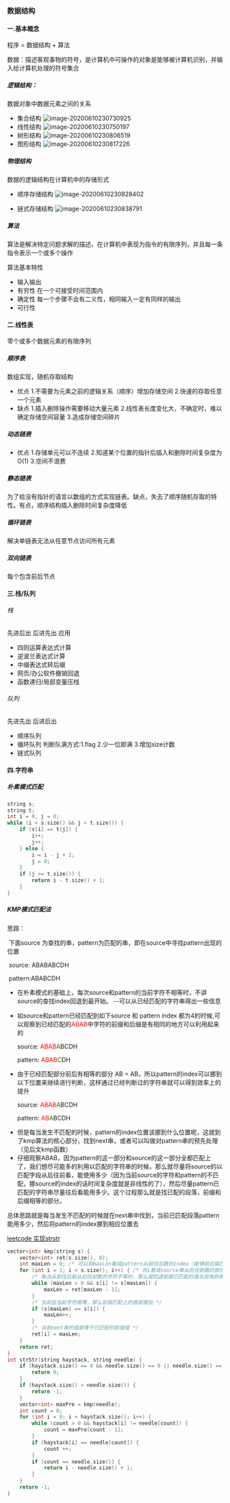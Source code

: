 ### 数据结构
#### 一.基本概念
程序 = 数据结构 + 算法        

数据：描述客观事物的符号，是计算机中可操作的对象是能够被计算机识别，并输入给计算机处理的符号集合

##### 逻辑结构：
数据对象中数据元素之间的关系
* 集合结构 
![image-20200610230730925](../pics/image-20200610230730925.png)
* 线性结构
![image-20200610230750197](../pics\image-20200610230750197.png)
* 树形结构
![image-20200610230806519](../pics\image-20200610230806519.png)
* 图形结构
![image-20200610230817226](../pics\image-20200610230817226.png)
##### 物理结构
数据的逻辑结构在计算机中的存储形式
* 顺序存储结构
![image-20200610230828402](../pics\image-20200610230828402.png)

* 链式存储结构
![image-20200610230838791](../pics\image-20200610230838791.png)

##### 算法
算法是解决特定问题求解的描述，在计算机中表现为指令的有限序列，并且每一条指令表示一个或多个操作

算法基本特性
* 输入输出 
* 有穷性 
在一个可接受时间范围内
* 确定性
每一个步骤不会有二义性，相同输入一定有同样的输出
* 可行性

#### 二.线性表
零个或多个数据元素的有限序列
##### 顺序表
数组实现，随机存取结构
* 优点
1.不需要为元素之前的逻辑关系（顺序）增加存储空间
2.快速的存取任意一个元素
* 缺点
1.插入删除操作需要移动大量元素
2.线性表长度变化大，不确定时，难以确定存储空间容量
3.造成存储空间碎片
##### 动态链表

* 优点 
1.存储单元可以不连续
2.知道某个位置的指针后插入和删除时间复杂度为O(1)
3.空间不浪费

##### 静态链表
为了给没有指针的语言以数组的方式实现链表。缺点，失去了顺序随机存取的特性。有点，顺序结构插入删除时间复杂度降低

##### 循环链表
解决单链表无法从任意节点访问所有元素
##### 双向链表
每个包含前后节点

#### 三.栈/队列
###### 栈
先进后出 后进先出
应用 
* 四则运算表达式计算
* 逆波兰表达式计算
* 中缀表达式转后缀
* 网页/办公软件撤销回退
* 函数递归/局部变量压栈
###### 队列
先进先出 后进后出

* 顺序队列 
* 循环队列
判断队满方式:1.flag 2.少一位即满 3.增加size计数
* 链式队列

#### 四.字符串
##### 朴素模式匹配
```c++
string s;
string t;
int i = 0, j = 0;
while (i < s.size() && j < t.size()) {
    if (s[i] == t[j]) {
        i++;
        j++;
    } else {
        i = i - j + 2;
        j = 0;
    } 
    if (j >= t.size()) {
        return i - t.size() + 1;
    } 
}
```
##### KMP模式匹配法

思路：

​	下面source 为查找的串，pattern为匹配的串，即在source中寻找pattern出现的位置

​	source: ABABABCDH

​	pattern:ABABCDH

- 在朴素模式的基础上，每次source和pattern的当前字符不相等时，不讲source的查找index回退到最开始。  --可以从已经匹配的字符串得出一些信息

- 如source和pattern已经匹配到如下source 和 pattern index 都为4的时候,可以观察到已经匹配的<font color=red>ABAB</font>中字符的前缀和后缀是有相同的地方可以利用起来的

  source:  <font color=red>ABAB</font><font color = green>A</font>BCDH

  pattern: <font color=red>ABAB</font><font color = green>C</font>DH

- 由于已经匹配部分前后有相等的部分 AB = AB，所以pattern的index可以挪到以下位置来继续进行判断，这样通过已经判断过的字符串就可以得到效率上的提升

  source: <font color=red>ABAB</font><font color = green>A</font>BCDH

  pattern:     <font color=red>AB</font><font color = green>A</font>BCDH

* 但是每当发生不匹配的时候，pattern的index位置该挪到什么位置呢，这就到了kmp算法的核心部分，找到next串，或者可以叫做对pattern串的预先处理（见后文kmp函数）
* 仔细观察ABAB，因为pattern的这一部分和source的这一部分全都匹配上了，我们想尽可能多的利用以匹配的字符串的时候，那么就尽量将source的以匹配字段从后往前看，能使用多少（因为当前source的字符和pattern的不匹配，挪source的index的话时间复杂度就是非线性的了），然后尽量pattern已匹配的字符串尽量往后看能用多少。这个过程那么就是找已配的段落，前缀和后缀相等的部分。

总体思路就是每当发生不匹配的时候就在next串中找到，当前已匹配段落pattern能用多少，然后将pattern的index挪到相应位置去

[leetcode 实现strstr](https://leetcode-cn.com/problems/implement-strstr/)

```c++
vector<int> kmp(string s) {
    vector<int> ret(s.size(), 0);
    int maxLen = 0; /* 可以将maxLen看成pattern从前往后数的index（能够前后缀匹配上的部分） */
    for (int i = 1; i < s.size(); i++) { /* 将i看成source串从后往前数的部分，也代表了当前求的是第几个next字串 */
        /* 每当从前往后和从后往前数的字符不等时，那么就回退前缀已匹配的值与现有的再匹配 */
        while (maxLen > 0 && s[i] != s[maxLen]) {
            maxLen = ret[maxLen - 1];
        }
        /* 当前后当前字符相等，那么前缀匹配上的值就增加 */
        if (s[maxLen] == s[i]) {
            maxLen++;
        }
        /* 当前next串的值就等于已匹配的前缀值 */
        ret[i] = maxLen;
    }
    return ret;
}
int strStr(string haystack, string needle) {
    if (haystack.size() == 0 && needle.size() == 0 || needle.size() == 0) {
        return 0;
    }
    if (haystack.size() < needle.size()) {
        return -1;
    }
    vector<int> maxPre = kmp(needle);
    int count = 0;
    for (int i = 0; i < haystack.size(); i++) {
        while (count > 0 && haystack[i] != needle[count]) {
            count = maxPre[count - 1];
        }
        if (haystack[i] == needle[count]) {
            count ++;
        }
        if (count == needle.size()) {
            return i - needle.size() + 1;
        }
    }
    return -1;
}
```

